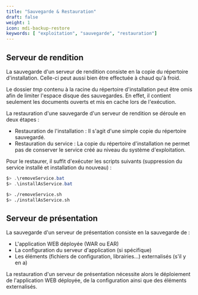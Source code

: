 ```yaml
---
title: "Sauvegarde & Restauration"
draft: false
weight: 1
icon: mdi-backup-restore
keywords: [ "exploitation", "sauvegarde", "restauration"]
---
```


## Serveur de rendition

La sauvegarde d'un serveur de rendition consiste en la copie du
répertoire d'installation. Celle-ci peut aussi bien être effectuée à
chaud qu'à froid.

Le dossier *tmp* contenu à la racine du répertoire d'installation peut
être omis afin de limiter l'espace disque des sauvegardes. En effet, il
contient seulement les documents ouverts et mis en cache lors de
l'exécution.

La restauration d'une sauvegarde d'un serveur de rendition se déroule en
deux étapes :

- Restauration de l'installation : Il s'agit d'une simple copie du
  répertoire sauvegardé.
- Restauration du service : La copie du répertoire d'installation ne
  permet pas de conserver le service créé au niveau du système
  d'exploitation.

Pour le restaurer, il suffit d'exécuter les scripts suivants (suppression du service installé et installation du nouveau) :


```powershell
$> .\removeService.bat
$> .\installAsService.bat
```


```bash
$> ./removeService.sh
$> ./installAsService.sh
```


## Serveur de présentation

La sauvegarde d'un serveur de présentation consiste en la sauvegarde de :

- L'application WEB déployée (WAR ou EAR)
- La configuration du serveur d'application (si spécifique)
- Les éléments (fichiers de configuration, librairies...) externalisés
  (s'il y en a)

La restauration d'un serveur de présentation nécessite alors le
déploiement de l'application WEB déployée, de la configuration ainsi
que des éléments externalisés.
